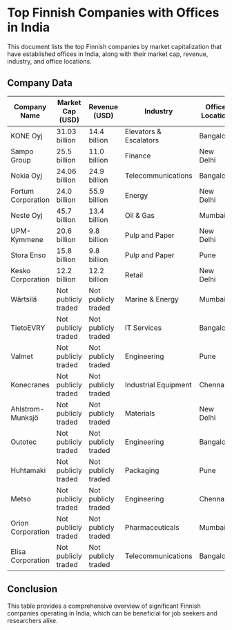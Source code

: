 # Top Finnish Companies with Offices in India

This document lists the top Finnish companies by market capitalization that have established offices in India, along with their market cap, revenue, industry, and office locations.

## Company Data

| **Company Name**   | **Market Cap (USD)** | **Revenue (USD)**   | **Industry**           | **Office Location** |
| ------------------ | -------------------- | ------------------- | ---------------------- | ------------------- |
| KONE Oyj           | 31.03 billion        | 14.4 billion        | Elevators & Escalators | Bangalore           |
| Sampo Group        | 25.5 billion         | 11.0 billion        | Finance                | New Delhi           |
| Nokia Oyj          | 24.06 billion        | 24.9 billion        | Telecommunications     | Bangalore           |
| Fortum Corporation | 24.0 billion         | 55.9 billion        | Energy                 | New Delhi           |
| Neste Oyj          | 45.7 billion         | 13.4 billion        | Oil & Gas              | Mumbai              |
| UPM-Kymmene        | 20.6 billion         | 9.8 billion         | Pulp and Paper         | New Delhi           |
| Stora Enso         | 15.8 billion         | 9.8 billion         | Pulp and Paper         | Pune                |
| Kesko Corporation  | 12.2 billion         | 12.2 billion        | Retail                 | New Delhi           |
| Wärtsilä           | Not publicly traded  | Not publicly traded | Marine & Energy        | Mumbai              |
| TietoEVRY          | Not publicly traded  | Not publicly traded | IT Services            | Bangalore           |
| Valmet             | Not publicly traded  | Not publicly traded | Engineering            | Pune                |
| Konecranes         | Not publicly traded  | Not publicly traded | Industrial Equipment   | Chennai             |
| Ahlstrom-Munksjö   | Not publicly traded  | Not publicly traded | Materials              | New Delhi           |
| Outotec            | Not publicly traded  | Not publicly traded | Engineering            | Bangalore           |
| Huhtamaki          | Not publicly traded  | Not publicly traded | Packaging              | Pune                |
| Metso              | Not publicly traded  | Not publicly traded | Engineering            | Chennai             |
| Orion Corporation  | Not publicly traded  | Not publicly traded | Pharmaceuticals        | Mumbai              |
| Elisa Corporation  | Not publicly traded  | Not publicly traded | Telecommunications     | Bangalore           |

## Conclusion

This table provides a comprehensive overview of significant Finnish companies operating in India, which can be beneficial for job seekers and researchers alike.
